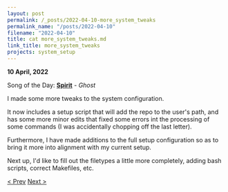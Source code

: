 ```yaml
---
layout: post
permalink: /_posts/2022-04-10-more_system_tweaks
permalink_name: "/posts/2022-04-10"
filename: "2022-04-10"
title: cat more_system_tweaks.md
link_title: more_system_tweaks
projects: system_setup
---
```

**10 April, 2022**

Song of the Day: [**Spirit**](https://youtu.be/_gSsp7vasSA) - *Ghost*

I made some more tweaks to the system configuration.

It now includes a setup script that will add the repo to the user's path, and has some more minor edits that fixed some errors int the processing of some commands (I was accidentally chopping off the last letter).

Furthermore, I have made additions to the full setup configuration so as to bring it more into alignment with my current setup.

Next up, I'd like to fill out the filetypes a little more completely, adding bash scripts, correct Makefiles, etc.

[< Prev](/_posts/2022-04-09-systems_check)    [Next >](/all_caught_up)
